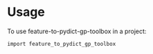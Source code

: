 # Usage

To use feature-to-pydict-gp-toolbox in a project:

```
import feature_to_pydict_gp_toolbox
```
